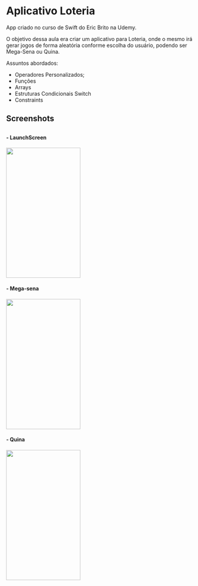 <h1>Aplicativo Loteria</h1>
  
App criado no curso de Swift do Eric Brito na Udemy.

O objetivo dessa aula era criar um aplicativo para Loteria, onde o mesmo irá gerar jogos de forma aleatória conforme escolha do usuário, podendo ser Mega-Sena ou Quina.

Assuntos abordados:
* Operadores Personalizados;
* Funções
* Arrays
* Estruturas Condicionais Switch
* Constraints

  
<div align="left">
      <h2>Screenshots<h2>
      <h4> - LaunchScreen <h4>  
     <img src="https://user-images.githubusercontent.com/88335633/130982994-9fc996cb-f625-493f-9ab6-1bceee1c126f.png" width="200px" height="350px" </img>
        <h4> - Mega-sena <h4>  
     <img src="https://user-images.githubusercontent.com/88335633/130983128-3ae3c6f2-256e-48cc-83ff-9f6ab43d704d.png" width="200px" height="350px"</img> 
          <h4> - Quina <h4>  
     <img src="https://user-images.githubusercontent.com/88335633/130983341-1edd2b09-be6f-413e-8056-5d82ed8c937b.png" width="200px" height="350px"</img> 
</div>
